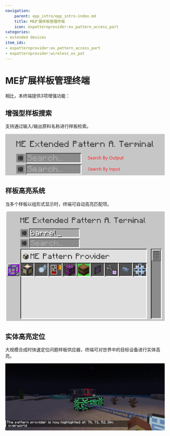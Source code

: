 ```yaml
---
navigation:
    parent: epp_intro/epp_intro-index.md
    title: ME扩展样板管理终端
    icon: expatternprovider:ex_pattern_access_part
categories:
- extended devices
item_ids:
- expatternprovider:ex_pattern_access_part
- expatternprovider:wireless_ex_pat
---
```


# ME扩展样板管理终端

相比<ItemLink id="ae2:pattern_access_terminal" />，本终端提供3项增强功能：

<Row gap="20">
<GameScene zoom="6" background="transparent">
<ImportStructure src="../structure/cable_ex_pattern_terminal.snbt"></ImportStructure>
<IsometricCamera yaw="180"></IsometricCamera>
</GameScene>
<ItemImage id="expatternprovider:wireless_ex_pat" scale="4"></ItemImage>
</Row>

## 增强型样板搜索

支持通过输入/输出原料名称进行样板检索。

![EPA1](../pic/epa_gui1.png)

## 样板高亮系统

当多个样板以组形式显示时，终端可自动高亮匹配项。

![EPA2](../pic/epa_gui2.png)

## 实体高亮定位

大规模合成时快速定位问题样板供应器，终端可对世界中的目标设备进行实体高亮。

![EPA3](../pic/epa_gui3.png)
